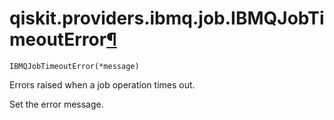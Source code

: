 # qiskit.providers.ibmq.job.IBMQJobTimeoutError[¶](#qiskit-providers-ibmq-job-ibmqjobtimeouterror "Permalink to this headline")

<span id="undefined" />

`IBMQJobTimeoutError(*message)`

Errors raised when a job operation times out.

Set the error message.
